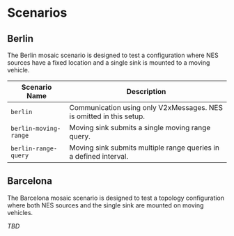 # Scenarios

## Berlin

The Berlin mosaic scenario is designed to test a configuration where NES sources have a fixed location and a single sink is mounted to a moving vehicle.

| Scenario Name         	| Description                                                          	|
|-----------------------	|----------------------------------------------------------------------	|
| `berlin`              	| Communication using only V2xMessages. NES is omitted in this setup.  	|
| `berlin-moving-range` 	| Moving sink submits a single moving range query.                     	|
| `berlin-range-query`  	| Moving sink submits multiple range queries in a defined interval.    	|


## Barcelona

The Barcelona mosaic scenario is designed to test a topology configuration where both NES sources and the single sink are mounted on moving vehicles.

_TBD_



